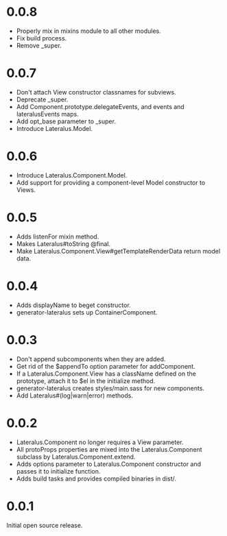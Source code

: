 # 0.0.8

  * Properly mix in mixins module to all other modules.
  * Fix build process.
  * Remove _super.

# 0.0.7

  * Don't attach View constructor classnames for subviews.
  * Deprecate _super.
  * Add Component.prototype.delegateEvents, and events and lateralusEvents
    maps.
  * Add opt_base parameter to _super.
  * Introduce Lateralus.Model.

# 0.0.6

  * Introduce Lateralus.Component.Model.
  * Add support for providing a component-level Model constructor to Views.

# 0.0.5

  * Adds listenFor mixin method.
  * Makes Lateralus#toString @final.
  * Make Lateralus.Component.View#getTemplateRenderData return model data.

# 0.0.4

  * Adds displayName to beget constructor.
  * generator-lateralus sets up ContainerComponent.

# 0.0.3

  * Don't append subcomponents when they are added.
  * Get rid of the $appendTo option parameter for addComponent.
  * If a Lateralus.Component.View has a className defined on the prototype,
    attach it to $el in the initialize method.
  * generator-lateralus creates styles/main.sass for new components.
  * Add Lateralus#(log|warn|error) methods.

# 0.0.2

  * Lateralus.Component no longer requires a View parameter.
  * All protoProps properties are mixed into the Lateralus.Component subclass
    by Lateralus.Component.extend.
  * Adds options parameter to Lateralus.Component constructor and passes it to
    initialize function.
  * Adds build tasks and provides compiled binaries in dist/.

# 0.0.1

Initial open source release.
